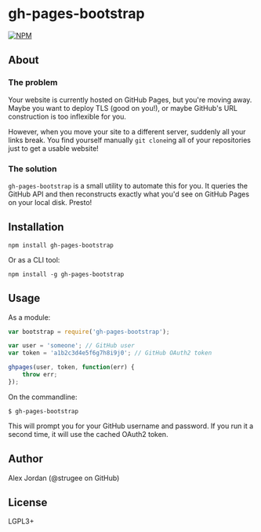 # gh-pages-bootstrap

[![NPM](https://nodei.co/npm/gh-pages-bootstrap.png)](https://npmjs.org/package/gh-pages-bootstrap)

## About

### The problem

Your website is currently hosted on GitHub Pages, but you're moving away. Maybe you want to deploy TLS (good on you!), or maybe GitHub's URL construction is too inflexible for you.

However, when you move your site to a different server, suddenly all your links break. You find yourself manually `git clone`ing all of your repositories just to get a usable website!

### The solution

`gh-pages-bootstrap` is a small utility to automate this for you. It queries the GitHub API and then reconstructs exactly what you'd see on GitHub Pages on your local disk. Presto!

## Installation

    npm install gh-pages-bootstrap

Or as a CLI tool:

    npm install -g gh-pages-bootstrap

## Usage

As a module:

``` js
var bootstrap = require('gh-pages-bootstrap');

var user = 'someone'; // GitHub user
var token = 'a1b2c3d4e5f6g7h8i9j0'; // GitHub OAuth2 token

ghpages(user, token, function(err) {
	throw err;
});
```

On the commandline:

    $ gh-pages-bootstrap

This will prompt you for your GitHub username and password. If you run it a second time, it will use the cached OAuth2 token.

## Author

Alex Jordan (@strugee on GitHub)

## License

LGPL3+
